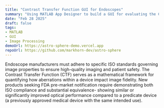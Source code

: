 ```yaml
---
title: "Contrast Transfer Function GUI for Endoscopes"
summary: "Using MATLAB App Designer to build a GUI for evaluating the Contrast Transfer Function (CTF) of different endoscopes."
date: "Feb 28 2025"
draft: false
tags:
- MATLAB
- GUI
- Image Processing
demoUrl: https://astro-sphere-demo.vercel.app
repoUrl: https://github.com/markhorn-dev/astro-sphere
---
```


Endoscope manufacturers must adhere to specific ISO standards governing image properties to ensure high-quality imaging and patient safety. The Contrast Transfer Function (CTF) serves as a mathematical framework for quantifying how aberrations within a device impact image fidelity. New products seeking FDA pre-market notification require demonstrating both ISO compliance and substantial equivalence- showing similar or significantly improved optical performance compared to a predicate device (a previously approved medical device with the same intended use).
